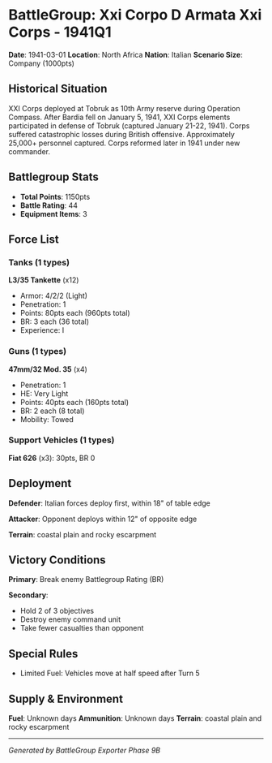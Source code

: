# BattleGroup: Xxi Corpo D Armata Xxi Corps - 1941Q1

**Date**: 1941-03-01
**Location**: North Africa
**Nation**: Italian
**Scenario Size**: Company (1000pts)

## Historical Situation

XXI Corps deployed at Tobruk as 10th Army reserve during Operation Compass. After Bardia fell on January 5, 1941, XXI Corps elements participated in defense of Tobruk (captured January 21-22, 1941). Corps suffered catastrophic losses during British offensive. Approximately 25,000+ personnel captured. Corps reformed later in 1941 under new commander.

## Battlegroup Stats

- **Total Points**: 1150pts
- **Battle Rating**: 44
- **Equipment Items**: 3

## Force List

### Tanks (1 types)

**L3/35 Tankette** (x12)
- Armor: 4/2/2 (Light)
- Penetration: 1
- Points: 80pts each (960pts total)
- BR: 3 each (36 total)
- Experience: I

### Guns (1 types)

**47mm/32 Mod. 35** (x4)
- Penetration: 1
- HE: Very Light
- Points: 40pts each (160pts total)
- BR: 2 each (8 total)
- Mobility: Towed

### Support Vehicles (1 types)

**Fiat 626** (x3): 30pts, BR 0

## Deployment

**Defender**: Italian forces deploy first, within 18" of table edge

**Attacker**: Opponent deploys within 12" of opposite edge

**Terrain**: coastal plain and rocky escarpment

## Victory Conditions

**Primary**: Break enemy Battlegroup Rating (BR)

**Secondary**:
- Hold 2 of 3 objectives
- Destroy enemy command unit
- Take fewer casualties than opponent

## Special Rules

- Limited Fuel: Vehicles move at half speed after Turn 5

## Supply & Environment

**Fuel**: Unknown days
**Ammunition**: Unknown days
**Terrain**: coastal plain and rocky escarpment

---

*Generated by BattleGroup Exporter Phase 9B*
